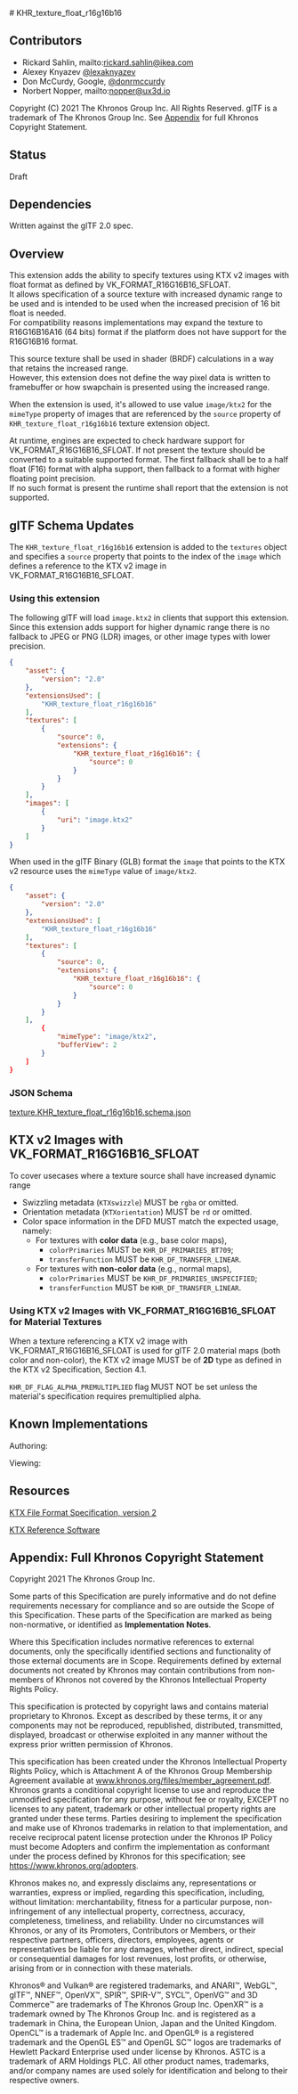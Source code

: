 ﻿﻿# KHR_texture_float_r16g16b16

## Contributors

* Rickard Sahlin, mailto:rickard.sahlin@ikea.com  
* Alexey Knyazev [@lexaknyazev](https://github.com/lexaknyazev)  
* Don McCurdy, Google, [@donrmccurdy](https://twitter.com/donrmccurdy)  
* Norbert Nopper, mailto:nopper@ux3d.io  

Copyright (C) 2021 The Khronos Group Inc. All Rights Reserved. glTF is a trademark of The Khronos Group Inc.
See [Appendix](#appendix-full-khronos-copyright-statement) for full Khronos Copyright Statement.

## Status

Draft

## Dependencies

Written against the glTF 2.0 spec.

## Overview

This extension adds the ability to specify textures using KTX v2 images with float format as defined by VK_FORMAT_R16G16B16_SFLOAT.  
It allows specification of a source texture with increased dynamic range to be used and is intended to be used when the increased precision of 16 bit float is needed.  
For compatibility reasons implementations may expand the texture to R16G16B16A16 (64 bits) format if the platform does not have support for the R16G16B16 format. 

This source texture shall be used in shader (BRDF) calculations in a way that retains the increased range.  
However, this extension does not define the way pixel data is written to framebuffer or how swapchain is presented using the increased range.  

When the extension is used, it's allowed to use value `image/ktx2` for the `mimeType` property of images that are referenced by the `source` property of `KHR_texture_float_r16g16b16` texture extension object.

At runtime, engines are expected to check hardware support for VK_FORMAT_R16G16B16_SFLOAT. 
If not present the texture should be converted to a suitable supported format.
The first fallback shall be to a half float (F16) format with alpha support, then fallback to a format with higher floating point precision.  
If no such format is present the runtime shall report that the extension is not supported.  

## glTF Schema Updates

The `KHR_texture_float_r16g16b16` extension is added to the `textures` object and specifies a `source` property that points to the index of the `image` which defines a reference to the KTX v2 image in VK_FORMAT_R16G16B16_SFLOAT.

### Using this extension

The following glTF will load `image.ktx2` in clients that support this extension.  
Since this extension adds support for higher dynamic range there is no fallback to JPEG or PNG (LDR) images, or other image types with lower precision.     

```json
{
    "asset": {
        "version": "2.0"
    },
    "extensionsUsed": [
        "KHR_texture_float_r16g16b16"
    ],
    "textures": [
        {
            "source": 0,
            "extensions": {
                "KHR_texture_float_r16g16b16": {
                    "source": 0
                }
            }
        }
    ],
    "images": [
        {
            "uri": "image.ktx2"
        }
    ]
}
```

When used in the glTF Binary (GLB) format the `image` that points to the KTX v2 resource uses the `mimeType` value of `image/ktx2`.

```json
{
    "asset": {
        "version": "2.0"
    },
    "extensionsUsed": [
        "KHR_texture_float_r16g16b16"
    ],
    "textures": [
        {
            "source": 0,
            "extensions": {
                "KHR_texture_float_r16g16b16": {
                    "source": 0
                }
            }
        }
    ],
        {
            "mimeType": "image/ktx2",
            "bufferView": 2
        }
    ]
}
```

### JSON Schema

[texture.KHR_texture_float_r16g16b16.schema.json](schema/texture.KHR_texture_float_r16g16b16.schema.json)

## KTX v2 Images with VK_FORMAT_R16G16B16_SFLOAT

To cover usecases where a texture source shall have increased dynamic range

- Swizzling metadata (`KTXswizzle`) MUST be `rgba` or omitted.
- Orientation metadata (`KTXorientation`) MUST be `rd` or omitted.
- Color space information in the DFD MUST match the expected usage, namely:
  - For textures with **color data** (e.g., base color maps),
    - `colorPrimaries` MUST be `KHR_DF_PRIMARIES_BT709`;
    - `transferFunction` MUST be `KHR_DF_TRANSFER_LINEAR`.
  - For textures with **non-color data** (e.g., normal maps),
    - `colorPrimaries` MUST be `KHR_DF_PRIMARIES_UNSPECIFIED`;
    - `transferFunction` MUST be `KHR_DF_TRANSFER_LINEAR`.

### Using KTX v2 Images with VK_FORMAT_R16G16B16_SFLOAT for Material Textures

When a texture referencing a KTX v2 image with VK_FORMAT_R16G16B16_SFLOAT is used for glTF 2.0 material maps (both color and non-color), the KTX v2 image MUST be of **2D** type as defined in the KTX v2 Specification, Section 4.1.

`KHR_DF_FLAG_ALPHA_PREMULTIPLIED` flag MUST NOT be set unless the material's specification requires premultiplied alpha.


## Known Implementations

Authoring:


Viewing:


## Resources

[KTX File Format Specification, version 2](https://github.khronos.org/KTX-Specification/)

[KTX Reference Software](https://github.com/KhronosGroup/KTX-Software/)

## Appendix: Full Khronos Copyright Statement

Copyright 2021 The Khronos Group Inc.

Some parts of this Specification are purely informative and do not define requirements
necessary for compliance and so are outside the Scope of this Specification. These
parts of the Specification are marked as being non-normative, or identified as
**Implementation Notes**.

Where this Specification includes normative references to external documents, only the
specifically identified sections and functionality of those external documents are in
Scope. Requirements defined by external documents not created by Khronos may contain
contributions from non-members of Khronos not covered by the Khronos Intellectual
Property Rights Policy.

This specification is protected by copyright laws and contains material proprietary
to Khronos. Except as described by these terms, it or any components
may not be reproduced, republished, distributed, transmitted, displayed, broadcast
or otherwise exploited in any manner without the express prior written permission
of Khronos.

This specification has been created under the Khronos Intellectual Property Rights
Policy, which is Attachment A of the Khronos Group Membership Agreement available at
www.khronos.org/files/member_agreement.pdf. Khronos grants a conditional
copyright license to use and reproduce the unmodified specification for any purpose,
without fee or royalty, EXCEPT no licenses to any patent, trademark or other
intellectual property rights are granted under these terms. Parties desiring to
implement the specification and make use of Khronos trademarks in relation to that
implementation, and receive reciprocal patent license protection under the Khronos
IP Policy must become Adopters and confirm the implementation as conformant under
the process defined by Khronos for this specification;
see https://www.khronos.org/adopters.

Khronos makes no, and expressly disclaims any, representations or warranties,
express or implied, regarding this specification, including, without limitation:
merchantability, fitness for a particular purpose, non-infringement of any
intellectual property, correctness, accuracy, completeness, timeliness, and
reliability. Under no circumstances will Khronos, or any of its Promoters,
Contributors or Members, or their respective partners, officers, directors,
employees, agents or representatives be liable for any damages, whether direct,
indirect, special or consequential damages for lost revenues, lost profits, or
otherwise, arising from or in connection with these materials.

Khronos® and Vulkan® are registered trademarks, and ANARI™, WebGL™, glTF™, NNEF™, OpenVX™,
SPIR™, SPIR-V™, SYCL™, OpenVG™ and 3D Commerce™ are trademarks of The Khronos Group Inc.
OpenXR™ is a trademark owned by The Khronos Group Inc. and is registered as a trademark in
China, the European Union, Japan and the United Kingdom. OpenCL™ is a trademark of Apple Inc.
and OpenGL® is a registered trademark and the OpenGL ES™ and OpenGL SC™ logos are trademarks
of Hewlett Packard Enterprise used under license by Khronos. ASTC is a trademark of
ARM Holdings PLC. All other product names, trademarks, and/or company names are used solely
for identification and belong to their respective owners.
